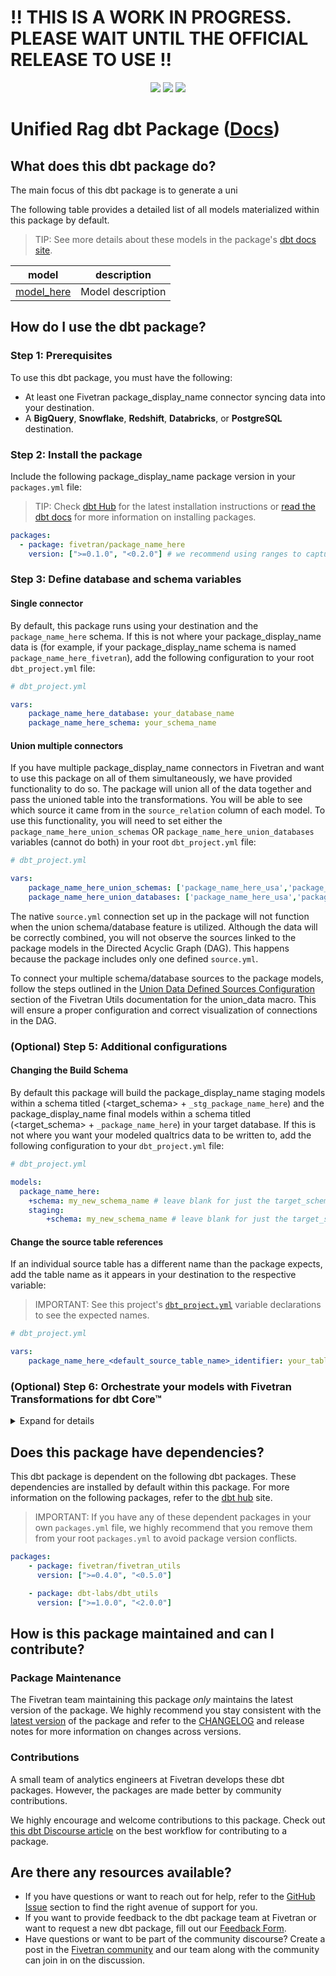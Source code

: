 # !! THIS IS A WORK IN PROGRESS. PLEASE WAIT UNTIL THE OFFICIAL RELEASE TO USE !!

<p align="center">
    <a alt="dbt-core">
        <img src="https://img.shields.io/badge/dbt_Core™_version->=1.3.0_<2.0.0-orange.svg" /></a>
    <a alt="Maintained?">
        <img src="https://img.shields.io/badge/Maintained%3F-yes-green.svg" /></a>
    <a alt="PRs">
        <img src="https://img.shields.io/badge/Contributions-welcome-blueviolet" /></a>
</p>

# Unified Rag dbt Package ([Docs](https://fivetran.github.io/dbt_unified_rag/))

## What does this dbt package do?

<!--section="unified_rag_transformation_model"-->
The main focus of this dbt package is to generate a uni


The following table provides a detailed list of all models materialized within this package by default. 
> TIP: See more details about these models in the package's [dbt docs site](https://fivetran.github.io/dbt_package_name_here/#!/overview/package_name_here).

| **model**                 | **description**                                                                                                    |
| ------------------------- | ------------------------------------------------------------------------------------------------------------------ |
| [model_here]()  | Model description   |
<!--section-end-->

## How do I use the dbt package?

### Step 1: Prerequisites
To use this dbt package, you must have the following:

- At least one Fivetran package_display_name connector syncing data into your destination.
- A **BigQuery**, **Snowflake**, **Redshift**, **Databricks**, or **PostgreSQL** destination.

### Step 2: Install the package
Include the following package_display_name package version in your `packages.yml` file:
> TIP: Check [dbt Hub](https://hub.getdbt.com/) for the latest installation instructions or [read the dbt docs](https://docs.getdbt.com/docs/package-management) for more information on installing packages.
```yml
packages:
  - package: fivetran/package_name_here
    version: [">=0.1.0", "<0.2.0"] # we recommend using ranges to capture non-breaking changes automatically
```

### Step 3: Define database and schema variables
#### Single connector
By default, this package runs using your destination and the `package_name_here` schema. If this is not where your package_display_name data is (for example, if your package_display_name schema is named `package_name_here_fivetran`), add the following configuration to your root `dbt_project.yml` file:

```yml
# dbt_project.yml

vars:
    package_name_here_database: your_database_name
    package_name_here_schema: your_schema_name
```
#### Union multiple connectors
If you have multiple package_display_name connectors in Fivetran and want to use this package on all of them simultaneously, we have provided functionality to do so. The package will union all of the data together and pass the unioned table into the transformations. You will be able to see which source it came from in the `source_relation` column of each model. To use this functionality, you will need to set either the `package_name_here_union_schemas` OR `package_name_here_union_databases` variables (cannot do both) in your root `dbt_project.yml` file:

```yml
# dbt_project.yml

vars:
    package_name_here_union_schemas: ['package_name_here_usa','package_name_here_canada'] # use this if the data is in different schemas/datasets of the same database/project
    package_name_here_union_databases: ['package_name_here_usa','package_name_here_canada'] # use this if the data is in different databases/projects but uses the same schema name
```

The native `source.yml` connection set up in the package will not function when the union schema/database feature is utilized. Although the data will be correctly combined, you will not observe the sources linked to the package models in the Directed Acyclic Graph (DAG). This happens because the package includes only one defined `source.yml`.

To connect your multiple schema/database sources to the package models, follow the steps outlined in the [Union Data Defined Sources Configuration](https://github.com/fivetran/dbt_fivetran_utils/tree/releases/v0.4.latest#union_data-source) section of the Fivetran Utils documentation for the union_data macro. This will ensure a proper configuration and correct visualization of connections in the DAG.


### (Optional) Step 5: Additional configurations

#### Changing the Build Schema
By default this package will build the package_display_name staging models within a schema titled (<target_schema> + `_stg_package_name_here`) and the package_display_name final models within a schema titled (<target_schema> + `_package_name_here`) in your target database. If this is not where you want your modeled qualtrics data to be written to, add the following configuration to your `dbt_project.yml` file:

```yml
# dbt_project.yml

models:
  package_name_here:
    +schema: my_new_schema_name # leave blank for just the target_schema
    staging:
        +schema: my_new_schema_name # leave blank for just the target_schema
```

#### Change the source table references
If an individual source table has a different name than the package expects, add the table name as it appears in your destination to the respective variable:

> IMPORTANT: See this project's [`dbt_project.yml`](https://github.com/fivetran/dbt_package_name_here/blob/main/dbt_project.yml) variable declarations to see the expected names.

```yml
# dbt_project.yml

vars:
    package_name_here_<default_source_table_name>_identifier: your_table_name 
```
</details>


### (Optional) Step 6: Orchestrate your models with Fivetran Transformations for dbt Core™
<details><summary>Expand for details</summary>
<br>
    
Fivetran offers the ability for you to orchestrate your dbt project through [Fivetran Transformations for dbt Core™](https://fivetran.com/docs/transformations/dbt). Learn how to set up your project for orchestration through Fivetran in our [Transformations for dbt Core setup guides](https://fivetran.com/docs/transformations/dbt#setupguide).
</details>


## Does this package have dependencies?
This dbt package is dependent on the following dbt packages. These dependencies are installed by default within this package. For more information on the following packages, refer to the [dbt hub](https://hub.getdbt.com/) site.
> IMPORTANT: If you have any of these dependent packages in your own `packages.yml` file, we highly recommend that you remove them from your root `packages.yml` to avoid package version conflicts.
    
```yml
packages:
    - package: fivetran/fivetran_utils
      version: [">=0.4.0", "<0.5.0"]

    - package: dbt-labs/dbt_utils
      version: [">=1.0.0", "<2.0.0"]
```
## How is this package maintained and can I contribute?
### Package Maintenance
The Fivetran team maintaining this package _only_ maintains the latest version of the package. We highly recommend you stay consistent with the [latest version](https://hub.getdbt.com/fivetran/package_name_here/latest/) of the package and refer to the [CHANGELOG](https://github.com/fivetran/dbt_package_name_here/blob/main/CHANGELOG.md) and release notes for more information on changes across versions.

### Contributions
A small team of analytics engineers at Fivetran develops these dbt packages. However, the packages are made better by community contributions.

We highly encourage and welcome contributions to this package. Check out [this dbt Discourse article](https://discourse.getdbt.com/t/contributing-to-a-dbt-package/657) on the best workflow for contributing to a package.

## Are there any resources available?
- If you have questions or want to reach out for help, refer to the [GitHub Issue](https://github.com/fivetran/dbt_package_name_here/issues/new/choose) section to find the right avenue of support for you.
- If you want to provide feedback to the dbt package team at Fivetran or want to request a new dbt package, fill out our [Feedback Form](https://www.surveymonkey.com/r/DQ7K7WW).
- Have questions or want to be part of the community discourse? Create a post in the [Fivetran community](https://community.fivetran.com/t5/user-group-for-dbt/gh-p/dbt-user-group) and our team along with the community can join in on the discussion.